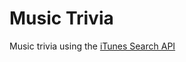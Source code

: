 # Music Trivia

Music trivia using the [iTunes Search API](https://affiliate.itunes.apple.com/resources/documentation/itunes-store-web-service-search-api/)